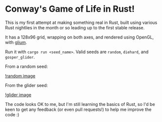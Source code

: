 # Conway's Game of Life in Rust!

This is my first attempt at making something real in Rust, built using various Rust nightlies in the month or so
leading up to the first stable release. 

It has a 128x96 grid, wrapping on both axes, and rendered using OpenGL, with [glium](http://github.com/tomaka/glium).

Run it with `cargo run <seed_name>`. Valid seeds are `random`, `diehard`, and `gosper_glider`.

From a random seed:

[!random image](random.png)

From the glider seed:

[!glider image](glider.png)

The code looks OK to me, but I'm still learning the basics of Rust, so I'd be keen to get any feedback (or even pull
requests!) to help me improve the code :)
